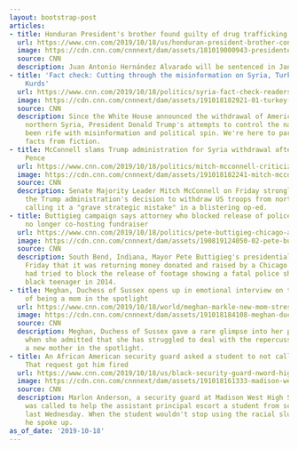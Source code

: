 ```yaml
---
layout: bootstrap-post
articles:
- title: Honduran President's brother found guilty of drug trafficking charges
  url: https://www.cnn.com/2019/10/18/us/honduran-president-brother-conviction/index.html
  image: https://cdn.cnn.com/cnnnext/dam/assets/181019000943-presidente-juan-orlando-hernandez-super-tease.jpg
  source: CNN
  description: Juan Antonio Hernández Alvarado will be sentenced in January.
- title: 'Fact check: Cutting through the misinformation on Syria, Turkey and the
    Kurds'
  url: https://www.cnn.com/2019/10/18/politics/syria-fact-check-readers-guide/index.html
  image: https://cdn.cnn.com/cnnnext/dam/assets/191018182921-01-turkey-syria-conflict-1018-super-tease.jpg
  source: CNN
  description: Since the White House announced the withdrawal of American forces from
    northern Syria, President Donald Trump's attempts to control the narrative have
    been rife with misinformation and political spin. We're here to parse out the
    facts from fiction.
- title: McConnell slams Trump administration for Syria withdrawal after talking to
    Pence
  url: https://www.cnn.com/2019/10/18/politics/mitch-mcconnell-criticizes-syria-withdrawal-mike-pence-phone-call/index.html
  image: https://cdn.cnn.com/cnnnext/dam/assets/191018182241-mitch-mcconnell-op-ed-trump-syria-lead-vpx-00000000-super-tease.jpg
  source: CNN
  description: Senate Majority Leader Mitch McConnell on Friday strongly condemned
    the Trump administration's decision to withdraw US troops from northern Syria,
    calling it a "grave strategic mistake" in a blistering op-ed.
- title: Buttigieg campaign says attorney who blocked release of police shooting footage
    no longer co-hosting fundraiser
  url: https://www.cnn.com/2019/10/18/politics/pete-buttigieg-chicago-attorney-fundraiser/index.html
  image: https://cdn.cnn.com/cnnnext/dam/assets/190819124050-02-pete-buttigieg-lead-image-super-tease.jpg
  source: CNN
  description: South Bend, Indiana, Mayor Pete Buttigieg's presidential campaign said
    Friday that it was returning money donated and raised by a Chicago attorney who
    had tried to block the release of footage showing a fatal police shooting of a
    black teenager in 2014.
- title: Meghan, Duchess of Sussex opens up in emotional interview on the pressures
    of being a mom in the spotlight
  url: https://www.cnn.com/2019/10/18/world/meghan-markle-new-mom-stress-trnd/index.html
  image: https://cdn.cnn.com/cnnnext/dam/assets/191018184108-meghan-duchess-of-sussex-1002-super-tease.jpg
  source: CNN
  description: Meghan, Duchess of Sussex gave a rare glimpse into her personal life
    when she admitted that she has struggled to deal with the repercussions of being
    a new mother in the spotlight.
- title: An African American security guard asked a student to not call him the N-word.
    That request got him fired
  url: https://www.cnn.com/2019/10/18/us/black-security-guard-nword-high-school-trnd/index.html
  image: https://cdn.cnn.com/cnnnext/dam/assets/191018161333-madison-west-high-school-wisconsin-file-super-tease.jpg
  source: CNN
  description: Marlon Anderson, a security guard at Madison West High School in Wisconsin,
    was called to help the assistant principal escort a student from school grounds
    last Wednesday. When the student wouldn't stop using the racial slur toward him,
    he spoke up.
as_of_date: '2019-10-18'
---
```


